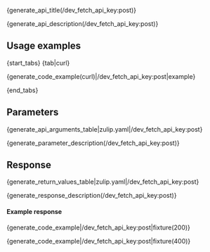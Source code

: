 {generate_api_title(/dev_fetch_api_key:post)}

{generate_api_description(/dev_fetch_api_key:post)}

## Usage examples

{start_tabs}
{tab|curl}

{generate_code_example(curl)|/dev_fetch_api_key:post|example}

{end_tabs}

## Parameters

{generate_api_arguments_table|zulip.yaml|/dev_fetch_api_key:post}

{generate_parameter_description(/dev_fetch_api_key:post)}

## Response

{generate_return_values_table|zulip.yaml|/dev_fetch_api_key:post}

{generate_response_description(/dev_fetch_api_key:post)}

#### Example response

{generate_code_example|/dev_fetch_api_key:post|fixture(200)}

{generate_code_example|/dev_fetch_api_key:post|fixture(400)}

